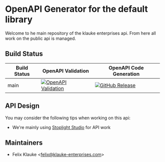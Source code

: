 # OpenAPI Generator for the default library

Welcome to he main repository of the klauke enterprises api. From here all work on the public 
api is managed.

## Build Status

| Build Status 	| OpenAPI Validation                                                                                                                                                                              	| OpenAPI Code Generation                                                                                                                                                                   	|
|--------------	|-------------------------------------------------------------------------------------------------------------------------------------------------------------------------------------------------	|-------------------------------------------------------------------------------------------------------------------------------------------------------------------------------------------	|
| main         	| [![OpenAPI Validation](https://github.com/klauke-enterprises/protocol/actions/workflows/validate.yml/badge.svg)](https://github.com/klauke-enterprises/protocol/actions/workflows/validate.yml) 	| [![GitHub Release](https://github.com/mysteryworlds/chiara/actions/workflows/create-release.yml/badge.svg)](https://github.com/mysteryworlds/chiara/actions/workflows/create-release.yml) 	|


## API Design

You may consider the following tips when working on this api:
- We're mainly using [Stoplight Studio](https://stoplight.io/studio/) for API work

## Maintainers

- Felix Klauke <[felix@klauke-enterprises.com](mailto:felix@klauke-enterprises.com)>
